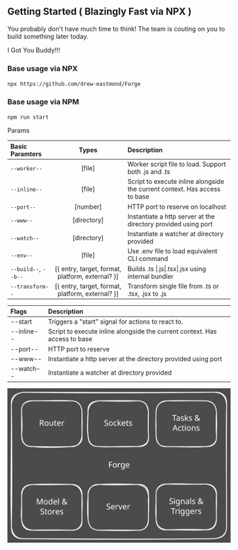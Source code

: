 ## Getting Started ( Blazingly Fast via NPX )

You probably don't have much time to think! The team is couting on you to build something later today. 

I Got You Buddy!!!


### Base usage via NPX
```
npx https://github.com/drew-eastmond/Forge 
```
### Base usage via NPM 
```
npm run start 
```

Params

| Basic Paramters | Types | Description |
| :---         |     :---:      | :---         |
| `--worker--`   | [file]     | Worker script file to load. Support both .js and .ts    |
| `--inline--`     | [file]       | Script to execute inline alongside the current context. Has access to base     |
| `--port--`     | [number]       | HTTP port to reserve on localhost  |
| `--www--`     | [directory]       | Instantiate a http server at the directory provided using port    |
| `--watch--`     | [directory]       | Instantiate a watcher at directory provided     |
| `--env--`     | [file]       | Use .env file to load equivalent CLI command    |
| `--build--`, `--b--`     | [{ entry, target, format, platform, external? }]       | Builds  .ts \|.js\|.tsx\|.jsx using internal bundler    |
| `--transform--`    | [{ entry, target, format, platform, external? }]       | Transform single file from  .ts or .tsx, .jsx to .js    |




| Flags | Description |
| :---         | :---         |
| --start   | Triggers a "start" signal for actions to react to. |
| --inline--     | Script to execute inline alongside the current context. Has access to base     |
| --port--     | HTTP port to reserve   |
| --www--      | Instantiate a http server at the directory provided using port    |
| --watch--     | Instantiate a watcher at directory provided     |

<picture>
 <source media="(prefers-color-scheme: dark)" srcset="https://github.com/drew-eastmond/Forge/blob/main/docs/forge-overview.svg">
 <source media="(prefers-color-scheme: light)" srcset="https://github.com/drew-eastmond/Forge/blob/main/docs/forge-overview.svg">
 <img alt="YOUR-ALT-TEXT" src="https://github.com/drew-eastmond/Forge/blob/main/docs/forge-overview.svg">
</picture>
